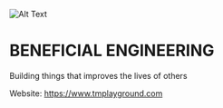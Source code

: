 ![Alt Text](https://ca-times.brightspotcdn.com/dims4/default/1d41707/2147483647/strip/true/crop/3109x1632+101+0/resize/1200x630!/quality/90/?url=https%3A%2F%2Fcalifornia-times-brightspot.s3.amazonaws.com%2F92%2F38%2F49cf96044c85b8dafd01e19ad8d8%2Fprimal-image6.jpg) 

# **BENEFICIAL ENGINEERING**

Building things that improves the lives of others

Website: https://www.tmplayground.com

